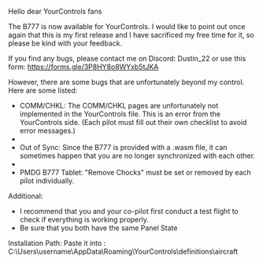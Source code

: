 Hello dear YourControls fans

The B777 is now available for YourControls. I would like to point out once again that this is my first release and I have sacrificed my free time for it, so please be kind with your feedback.

If you find any bugs, please contact me on Discord: Dustin_22 or use this form: https://forms.gle/3P8HY8o8WYxb5tJKA

However, there are some bugs that are unfortunately beyond my control. Here are some listed:

- COMM/CHKL: The COMM/CHKL pages are unfortunately not implemented in the YourControls file. This is an error from the YourControls side. (Each pilot must fill out their own checklist to avoid error messages.)
- 
- Out of Sync: Since the B777 is provided with a .wasm file, it can sometimes happen that you are no longer synchronized with each other.
- 
- PMDG B777 Tablet: "Remove Chocks" must be set or removed by each pilot individually.

Additional:
- I recommend that you and your co-pilot first conduct a test flight to check if everything is working properly.
- Be sure that you both have the same Panel State


Installation Path:
Paste it into  : C:\Users\username\AppData\Roaming\YourControls\definitions\aircraft
